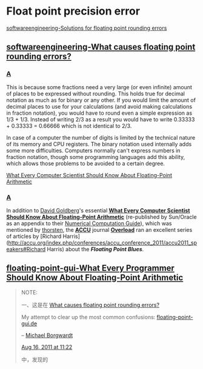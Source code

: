 # Float point precision error

[softwareengineering-Solutions for floating point rounding errors](https://softwareengineering.stackexchange.com/questions/202843/solutions-for-floating-point-rounding-errors) 

## [softwareengineering-What causes floating point rounding errors?](https://softwareengineering.stackexchange.com/questions/101163/what-causes-floating-point-rounding-errors)

### [A](https://softwareengineering.stackexchange.com/a/101170)

This is because some fractions need a very large (or even infinite) amount of places to be expressed without rounding. This holds true for decimal notation as much as for binary or any other. If you would limit the amount of decimal places to use for your calculations (and avoid making calculations in fraction notation), you would have to round even a simple expression as 1/3 + 1/3. Instead of writing 2/3 as a result you would have to write 0.33333 + 0.33333 = 0.66666 which is not identical to 2/3.

In case of a computer the number of digits is limited by the technical nature of its memory and CPU registers. The binary notation used internally adds some more difficulties. Computers normally can't express numbers in fraction notation, though some programming languages add this ability, which allows those problems to be avoided to a certain degree.

[What Every Computer Scientist Should Know About Floating-Point Arithmetic](http://download.oracle.com/docs/cd/E19957-01/806-3568/ncg_goldberg.html)

### [A](https://softwareengineering.stackexchange.com/a/101197)

In addition to [David Goldberg](http://en.wikipedia.org/wiki/David_E._Goldberg)'s essential **[What Every Computer Scientist Should Know About Floating-Point Arithmetic](http://download.oracle.com/docs/cd/E19957-01/806-3568/ncg_goldberg.html)** (re-published by Sun/Oracle as an appendix to their [Numerical Computation Guide](http://docs.oracle.com/cd/E19957-01/806-3568/ncgTOC.html)), which was mentioned by [thorsten](https://softwareengineering.stackexchange.com/a/101170/22493), the **[ACCU](http://accu.org/)** journal **[Overload](http://accu.org/index.php/aboutus/aboutjournals)** ran an excellent series of articles by [Richard Harris](http://accu.org/index.php/conferences/accu_conference_2011/accu2011_speakers#Richard Harris) about the ***Floating Point Blues***.

## [floating-point-gui-What Every Programmer Should Know About Floating-Point Arithmetic](https://floating-point-gui.de/)

> NOTE:
> 
> 一、这是在 [What causes floating point rounding errors?](https://softwareengineering.stackexchange.com/questions/101163/what-causes-floating-point-rounding-errors) 
> 
> My attempt to clear up the most common confusions: [floating-point-gui.de](http://floating-point-gui.de/) 
> 
> – [Michael Borgwardt](https://softwareengineering.stackexchange.com/users/11982/michael-borgwardt)
> 
>  [Aug 16, 2011 at 11:22](https://softwareengineering.stackexchange.com/questions/101163/what-causes-floating-point-rounding-errors#comment183701_101163)
> 
> 中，发现的